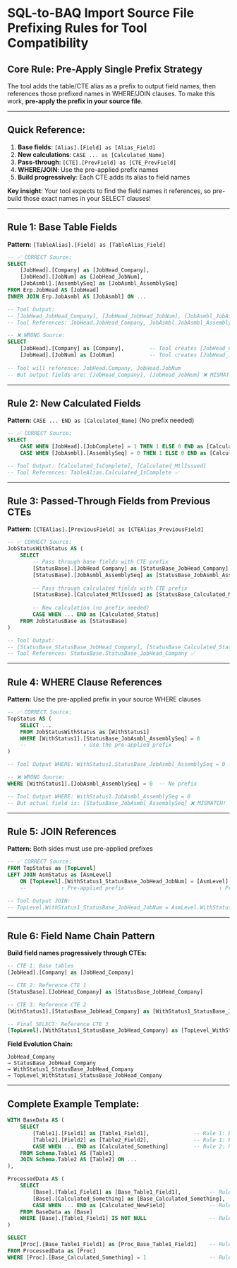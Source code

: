 # **SQL-to-BAQ Import Source File Prefixing Rules for Tool Compatibility**

## **Core Rule: Pre-Apply Single Prefix Strategy**

The tool adds the table/CTE alias as a prefix to output field names, then references those prefixed names in WHERE/JOIN clauses. To make this work, **pre-apply the prefix in your source file**.

---

## **Quick Reference:**
1. **Base fields**: `[Alias].[Field] as [Alias_Field]`
2. **New calculations**: `CASE ... as [Calculated_Name]`  
3. **Pass-through**: `[CTE].[PrevField] as [CTE_PrevField]`
4. **WHERE/JOIN**: Use the pre-applied prefix names
5. **Build progressively**: Each CTE adds its alias to field names

**Key insight**: Your tool expects to find the field names it references, so pre-build those exact names in your SELECT clauses!

---

## **Rule 1: Base Table Fields**

**Pattern:** `[TableAlias].[Field] as [TableAlias_Field]`

```sql
-- ✅ CORRECT Source:
SELECT 
    [JobHead].[Company] as [JobHead_Company],
    [JobHead].[JobNum] as [JobHead_JobNum],
    [JobAsmbl].[AssemblySeq] as [JobAsmbl_AssemblySeq]
FROM Erp.JobHead AS [JobHead]
INNER JOIN Erp.JobAsmbl AS [JobAsmbl] ON ...

-- Tool Output:
-- [JobHead_JobHead_Company], [JobHead_JobHead_JobNum], [JobAsmbl_JobAsmbl_AssemblySeq]
-- Tool References: JobHead.JobHead_Company, JobAsmbl.JobAsmbl_AssemblySeq ✅
```

```sql
-- ❌ WRONG Source:
SELECT 
    [JobHead].[Company] as [Company],        -- Tool creates [JobHead_Company]
    [JobHead].[JobNum] as [JobNum]           -- Tool creates [JobHead_JobNum]
    
-- Tool will reference: JobHead.Company, JobHead.JobNum
-- But output fields are: [JobHead_Company], [JobHead_JobNum] ❌ MISMATCH!
```

---

## **Rule 2: New Calculated Fields**

**Pattern:** `CASE ... END as [Calculated_Name]` (No prefix needed)

```sql
-- ✅ CORRECT Source:
SELECT 
    CASE WHEN [JobHead].[JobComplete] = 1 THEN 1 ELSE 0 END as [Calculated_IsComplete],
    CASE WHEN [JobAsmbl].[AssemblySeq] = 0 THEN 1 ELSE 0 END as [Calculated_MtlIssued]

-- Tool Output: [Calculated_IsComplete], [Calculated_MtlIssued]
-- Tool References: TableAlias.Calculated_IsComplete ✅
```

---

## **Rule 3: Passed-Through Fields from Previous CTEs**

**Pattern:** `[CTEAlias].[PreviousField] as [CTEAlias_PreviousField]`

```sql
-- ✅ CORRECT Source:
JobStatusWithStatus AS (
    SELECT 
        -- Pass through base fields with CTE prefix
        [StatusBase].[JobHead_Company] as [StatusBase_JobHead_Company],
        [StatusBase].[JobAsmbl_AssemblySeq] as [StatusBase_JobAsmbl_AssemblySeq],
        
        -- Pass through calculated fields with CTE prefix  
        [StatusBase].[Calculated_MtlIssued] as [StatusBase_Calculated_MtlIssued],
        
        -- New calculation (no prefix needed)
        CASE WHEN ... END as [Calculated_Status]
    FROM JobStatusBase as [StatusBase]
)

-- Tool Output:
-- [StatusBase_StatusBase_JobHead_Company], [StatusBase_Calculated_Status]
-- Tool References: StatusBase.StatusBase_JobHead_Company ✅
```

---

## **Rule 4: WHERE Clause References**

**Pattern:** Use the pre-applied prefix in your source WHERE clauses

```sql
-- ✅ CORRECT Source:
TopStatus AS (
    SELECT ...
    FROM JobStatusWithStatus as [WithStatus1]
    WHERE [WithStatus1].[StatusBase_JobAsmbl_AssemblySeq] = 0
    --                  ↑ Use the pre-applied prefix
)

-- Tool Output WHERE: WithStatus1.StatusBase_JobAsmbl_AssemblySeq = 0 ✅
```

```sql
-- ❌ WRONG Source:
WHERE [WithStatus1].[JobAsmbl_AssemblySeq] = 0  -- No prefix

-- Tool Output WHERE: WithStatus1.JobAsmbl_AssemblySeq = 0
-- But actual field is: [StatusBase_JobAsmbl_AssemblySeq] ❌ MISMATCH!
```

---

## **Rule 5: JOIN References**

**Pattern:** Both sides must use pre-applied prefixes

```sql
-- ✅ CORRECT Source:
FROM TopStatus as [TopLevel]
LEFT JOIN AsmStatus as [AsmLevel] 
    ON [TopLevel].[WithStatus1_StatusBase_JobHead_JobNum] = [AsmLevel].[WithStatus2_StatusBase_JobHead_JobNum]
    --           ↑ Pre-applied prefix                              ↑ Pre-applied prefix

-- Tool Output JOIN: 
-- TopLevel.WithStatus1_StatusBase_JobHead_JobNum = AsmLevel.WithStatus2_StatusBase_JobHead_JobNum ✅
```

---

## **Rule 6: Field Name Chain Pattern**

**Build field names progressively through CTEs:**

```sql
-- CTE 1: Base tables
[JobHead].[Company] as [JobHead_Company]

-- CTE 2: Reference CTE 1  
[StatusBase].[JobHead_Company] as [StatusBase_JobHead_Company]

-- CTE 3: Reference CTE 2
[WithStatus1].[StatusBase_JobHead_Company] as [WithStatus1_StatusBase_JobHead_Company]

-- Final SELECT: Reference CTE 3
[TopLevel].[WithStatus1_StatusBase_JobHead_Company] as [TopLevel_WithStatus1_StatusBase_JobHead_Company]
```

**Field Evolution Chain:**
```
JobHead_Company 
→ StatusBase_JobHead_Company 
→ WithStatus1_StatusBase_JobHead_Company 
→ TopLevel_WithStatus1_StatusBase_JobHead_Company
```

---

## **Complete Example Template:**

```sql
WITH BaseData AS (
    SELECT 
        [Table1].[Field1] as [Table1_Field1],              -- Rule 1: Base fields
        [Table2].[Field2] as [Table2_Field2],              -- Rule 1: Base fields
        CASE WHEN ... END as [Calculated_Something]        -- Rule 2: New calculations
    FROM Schema.Table1 AS [Table1]
    JOIN Schema.Table2 AS [Table2] ON ...
),

ProcessedData AS (
    SELECT 
        [Base].[Table1_Field1] as [Base_Table1_Field1],         -- Rule 3: Pass-through with prefix
        [Base].[Calculated_Something] as [Base_Calculated_Something], -- Rule 3: Even calculated gets prefix
        CASE WHEN ... END as [Calculated_NewField]              -- Rule 2: New calculation
    FROM BaseData as [Base]
    WHERE [Base].[Table1_Field1] IS NOT NULL                    -- Rule 4: WHERE uses prefix
)

SELECT 
    [Proc].[Base_Table1_Field1] as [Proc_Base_Table1_Field1]    -- Rule 3: Continue chain
FROM ProcessedData as [Proc]
WHERE [Proc].[Base_Calculated_Something] = 1                    -- Rule 4: WHERE uses prefix
```